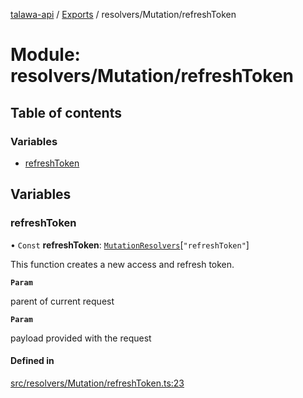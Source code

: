 [talawa-api](../README.md) / [Exports](../modules.md) / resolvers/Mutation/refreshToken

# Module: resolvers/Mutation/refreshToken

## Table of contents

### Variables

- [refreshToken](resolvers_Mutation_refreshToken.md#refreshtoken)

## Variables

### refreshToken

• `Const` **refreshToken**: [`MutationResolvers`](types_generatedGraphQLTypes.md#mutationresolvers)[``"refreshToken"``]

This function creates a new access and refresh token.

**`Param`**

parent of current request

**`Param`**

payload provided with the request

#### Defined in

[src/resolvers/Mutation/refreshToken.ts:23](https://github.com/PalisadoesFoundation/talawa-api/blob/a731ade/src/resolvers/Mutation/refreshToken.ts#L23)
